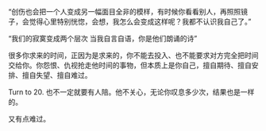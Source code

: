 
“创伤也会把一个人变成另一幅面目全非的模样，有时候你看看别人，再照照镜子，会觉得心里特别恍惚，会想，我怎么会变成这样呢？我都不认识我自己了。”

“我们的寂寞变成两个层次 当我自言自语，你是他们朗诵的诗”

很多你求来的时间，正因为是求来的，你不能去投入、也不能要求对方完全把时间交给你。你怨恨、仇视抢走他时间的事物，但本质上是你自己，擅自期待、擅自安排、擅自失望、擅自难过。

Turn to 20. 也不一定就要有人陪。他不关心，无论你叹息多少次，结果也是一样的。

又有点难过。